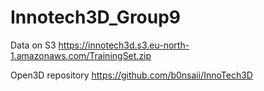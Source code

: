 # Innotech3D_Group9

Data on S3 
https://innotech3d.s3.eu-north-1.amazonaws.com/TrainingSet.zip
 
Open3D repository
https://github.com/b0nsaii/InnoTech3D
